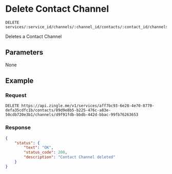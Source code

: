 # Delete Contact Channel

    DELETE services/:service_id/channels/:channel_id/contacts/:contact_id/channels/:channel_id
    
Deletes a Contact Channel

## Parameters
None

## Example
### Request

    DELETE https://api.zingle.me/v1/services/aff7bc93-6e28-4e70-8770-defa35cdfc1b/contacts/89d9e8b5-b225-476c-a83e-50cdb720e3b1/channels/d9f91fdb-bbdb-442d-bbac-99fb76263653

### Response
``` json
{
    "status": {
        "text": "OK",
        "status_code": 200,
        "description": "Contact Channel deleted"
    }
}
```
